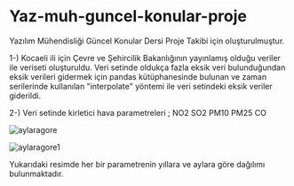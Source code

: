 # Yaz-muh-guncel-konular-proje
Yazılım Mühendisliği Güncel Konular Dersi Proje Takibi için oluşturulmuştur.

1-) Kocaeli ili için Çevre ve Şehircilik Bakanlığının yayınlamış olduğu veriler ile veriseti oluşturuldu. 
Veri setinde oldukça fazla eksik veri bulunduğundan eksik verileri gidermek için pandas kütüphanesinde bulunan ve zaman serilerinde kullanılan "interpolate" yöntemi ile veri setindeki eksik veriler giderildi.

2-) Veri setinde kirletici hava parametreleri ;
     NO2
     SO2
     PM10
     PM25
     CO 
     
![aylaragore](https://user-images.githubusercontent.com/62748526/84568679-ba8aba00-ad89-11ea-85c0-345729ff0e24.PNG)

![aylaragore1](https://user-images.githubusercontent.com/62748526/84568781-6a602780-ad8a-11ea-9be9-5ad24d3b5062.PNG)
 
Yukarıdaki  resimde her bir parametrenin yıllara ve aylara göre dağılımı bulunmaktadır.



